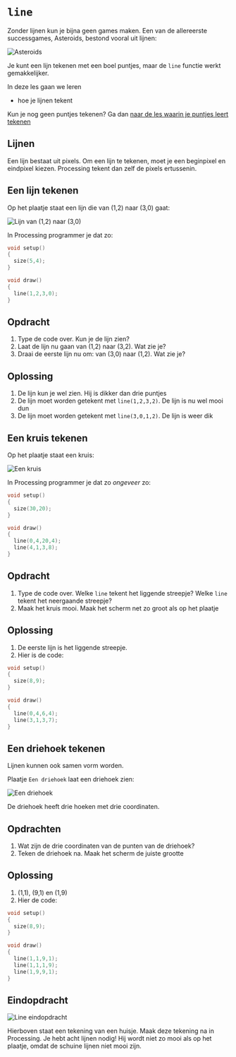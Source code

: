 # `line`

Zonder lijnen kun je bijna geen games maken.
Een van de allereerste successgames, Asteroids,
bestond vooral uit lijnen:

![Asteroids](Asteroids.png)

Je kunt een lijn tekenen met een boel puntjes,
maar de `line` functie werkt gemakkelijker.

In deze les gaan we leren 

 * hoe je lijnen tekent

Kun je nog geen puntjes tekenen? Ga dan 
[naar de les waarin je puntjes leert tekenen](../Point/README.md)

## Lijnen

Een lijn bestaat uit pixels.
Om een lijn te tekenen, 
moet je een beginpixel en eindpixel kiezen.
Processing tekent dan zelf de pixels ertussenin.

## Een lijn tekenen

Op het plaatje staat een lijn die van (1,2) naar (3,0) gaat:

![Lijn van (1,2) naar (3,0)](LinePixelCoordinaten_1_2_3_0.png)

In Processing programmer je dat zo:

```c++
void setup()
{
  size(5,4);
}

void draw()
{
  line(1,2,3,0);
}
```

## Opdracht 

 1. Type de code over. Kun je de lijn zien?
 2. Laat de lijn nu gaan van (1,2) naar (3,2). Wat zie je?
 3. Draai de eerste lijn nu om: van (3,0) naar (1,2). Wat zie je?

## Oplossing

 1. De lijn kun je wel zien. Hij is dikker dan drie puntjes
 2. De lijn moet worden getekent met `line(1,2,3,2)`. De lijn is nu wel mooi dun
 3. De lijn moet worden getekent met `line(3,0,1,2)`. De lijn is weer dik


## Een kruis tekenen

Op het plaatje staat een kruis:

![Een kruis](LinePixelCoordinatenKruis.png)

In Processing programmer je dat zo *ongeveer* zo:

```c++
void setup()
{
  size(30,20);
}

void draw()
{
  line(0,4,20,4);
  line(4,1,3,8);
}
```

## Opdracht 

 1. Type de code over. Welke `line` tekent het liggende streepje? Welke `line` tekent het neergaande streepje?
 2. Maak het kruis mooi. Maak het scherm net zo groot als op het plaatje

## Oplossing

 1. De eerste lijn is het liggende streepje. 
 2. Hier is de code:

```c++
void setup()
{
  size(8,9);
}

void draw()
{
  line(0,4,6,4);
  line(3,1,3,7);
}
```

## Een driehoek tekenen

Lijnen kunnen ook samen vorm worden.

Plaatje `Een driehoek` laat een driehoek zien:

![Een driehoek](LinePixelCoordinatenDriehoek.png)

De driehoek heeft drie hoeken met drie coordinaten.

## Opdrachten

 1. Wat zijn de drie coordinaten van de punten van de driehoek?
 2. Teken de driehoek na. Maak het scherm de juiste grootte


## Oplossing

 1. (1,1), (9,1) en (1,9)
 2. Hier de code:


```c++
void setup()
{
  size(8,9);
}

void draw()
{
  line(1,1,9,1);
  line(1,1,1,9);
  line(1,9,9,1);
}
```

## Eindopdracht
 
![Line eindopdracht](LineEindopdracht.png)

Hierboven staat een tekening van een huisje. 
Maak deze tekening na in Processing. Je hebt acht lijnen nodig!
Hij wordt niet zo mooi als op het plaatje, omdat de schuine lijnen niet mooi zijn.


